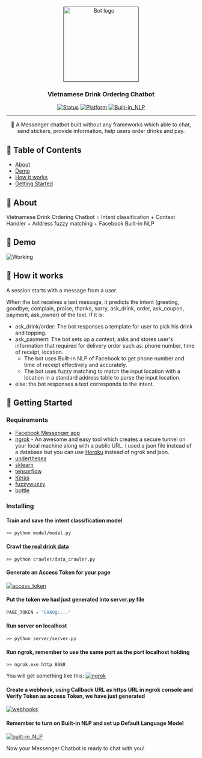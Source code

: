 <p align="center">
  <a href="" rel="noopener">
 <img width=200px height=200px src="https://i.imgur.com/FxL5qM0.jpg" alt="Bot logo"></a>
</p>

<h3 align="center">Vietnamese Drink Ordering Chatbot</h3>

<div align="center">

  [![Status](https://img.shields.io/badge/status-inactive-red)]()
  [![Platform](https://img.shields.io/badge/platform-Messenger-blue.svg)]()
  [![Built-in_NLP](https://img.shields.io/badge/Facebook_Built--in_NLP-ON-brightgreen.svg)]()

</div>

---

<p align="center"> 🤖 A Messenger chatbot built without any frameworks which able to chat, send stickers, provide information, help users order drinks and pay. 
    <br> 
</p>

## 📝 Table of Contents
+ [About](#about)
+ [Demo](#demo)
+ [How it works](#working)
+ [Getting Started](#getting_started)

## 🧐 About <a name = "about"></a>
Vietnamese Drink Ordering Chatbot = Intent classification + Context Handler + Address fuzzy matching + Facebook Built-in NLP

## 🎥 Demo <a name = "demo"></a>
![Working](https://media.giphy.com/media/LOc3MaQ9sh72gScetp/giphy.gif)

## 💭 How it works <a name = "working"></a>
A session starts with a message from a user.

When the bot receives a text message, it predicts the intent (greeting, goodbye, complain, praise, thanks, sorry, ask_drink, order, ask_coupon, payment, ask_owner) of the text.
If it is:
+ ask_drink/order: The bot responses a template for user to pick his drink and topping.
+ ask_payment: The bot sets up a context, asks and stores user's information that required for delivery order such as: phone number, time of receipt, location. 
  + The bot uses Built-in NLP of Facebook to get phone number and time of receipt effectively and accurately.
  + The bot uses fuzzy matching to match the input location with a location in a standard address table to parse the input location.
+ else: the bot responses a text corresponds to the intent.
## 🏁 Getting Started <a name = "getting_started"></a>
### Requirements
+ [Facebook Messenger app](https://developers.facebook.com/)
+ [ngrok](https://ngrok.com/) - An awesome and easy tool which creates a secure tunnel on your local machine along with a public URL. I used a json file instead of a database but you can use [Heroku](https://www.heroku.com/) instead of ngrok and json.
+ [underthesea](https://pypi.org/project/underthesea/)
+ [sklearn](https://pypi.org/project/sklearn/)
+ [tensorflow](https://pypi.org/project/tensorflow/)
+ [Keras](https://pypi.org/project/Keras/)
+ [fuzzywuzzy](https://pypi.org/project/fuzzywuzzy/)
+ [bottle](https://pypi.org/project/bottle/)

### Installing
#### Train and save the intent classification model
```
>> python model/model.py
```
#### Crawl [the real drink data](https://loship.vn/trasuachain)
```
>> python crawler/data_crawler.py
```
#### Generate an Access Token for your page
<a href="" rel="noopener">
 <img src="https://i.imgur.com/cbsv60v.png" alt="access_token"></a>

#### Put the token we had just generated into server.py file
```python
PAGE_TOKEN = "EAAQgL..."
```
#### Run server on localhost
```
>> python server/server.py
```
#### Run ngrok, remember to use the same port as the port localhost holding
```
>> ngrok.exe http 8088
```
You will get something like this:
<a href="" rel="noopener">
 <img src="https://i.imgur.com/ZlVRPtq.png" alt="ngrok"></a>

#### Create a webhook, using Callback URL as https URL in ngrok console and Verify Token as access Token, we have just generated
<a href="" rel="noopener">
 <img src="https://i.imgur.com/in9Dwbd.png" alt="webhooks"></a>

#### Remember to turn on Built-in NLP and set up Default Language Model
<a href="" rel="noopener">
 <img src="https://i.imgur.com/wfjukqW.png" alt="built-in_NLP"></a>

Now your Messenger Chatbot is ready to chat with you!
